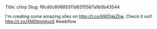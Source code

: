 Title: chirp
Slug: f8cd0c60685311d62f5567a1b0b43544

I'm creating some amazing sites on <a href="http://t.co/IjWDgkZliw">http://t.co/IjWDgkZliw</a>. Check it out! <a href="http://t.co/XM0tmmlyoS">http://t.co/XM0tmmlyoS</a> #webflow
